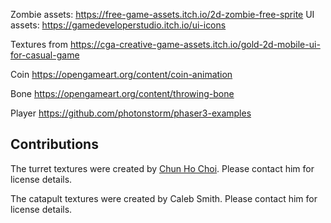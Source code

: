 
Zombie assets: https://free-game-assets.itch.io/2d-zombie-free-sprite
UI assets: https://gamedeveloperstudio.itch.io/ui-icons

Textures from https://cga-creative-game-assets.itch.io/gold-2d-mobile-ui-for-casual-game

Coin https://opengameart.org/content/coin-animation

Bone https://opengameart.org/content/throwing-bone

Player https://github.com/photonstorm/phaser3-examples

## Contributions

The turret textures were created by [Chun Ho Choi](https://chc40.brighton.domains/Index.html).
Please contact him for license details.

The catapult textures were created by Caleb Smith. Please contact him for license details.
